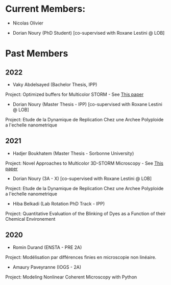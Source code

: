 # Current Members:

- Nicolas Olivier

- Dorian Noury (PhD Student) [co-supervised with Roxane Lestini @ LOB]


# Past Members

## 2022

- Vaky Abdelsayed (Bachelor Thesis, IPP)

Project: Optimized buffers for Multicolor STORM - See [This paper](https://www.biorxiv.org/content/10.1101/2022.05.19.491818v1)

- Dorian Noury (Master Thesis - IPP) [co-supervised with Roxane Lestini @ LOB]

Project: Etude de la Dynamique de Replication Chez une Archee Polyploide a l'echelle nanometrique


## 2021

- Hadjer Boukhatem (Master Thesis -  Sorbonne University)

<!--  ![](https://nolab.github.io/Webpage/images/Hadjer.png) -->

Project: Novel Approaches to Multicolor 3D-STORM Microscopy - See [This paper](https://www.biorxiv.org/content/10.1101/2022.05.19.491818v1)


- Dorian Noury (3A - X) [co-supervised with Roxane Lestini @ LOB]

Project: Etude de la Dynamique de Replication Chez une Archee Polyploide a l'echelle nanometrique

- Hiba Belkadi (Lab Rotation PhD Track - IPP)

Project: Quantitative Evaluation of the Blinking of Dyes as a Function of their Chemical Environement

## 2020

- Romin Durand (ENSTA - PRE 2A) 

Project: Modélisation par différences finies en microscopie non linéaire.

- Amaury Paveyranne (IOGS - 2A) 

Project: Modeling Nonlinear Coherent Microscopy with Python
